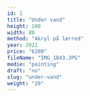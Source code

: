 ```yaml
---
id: 1
title: "Under vand"
height: 100
width: 80
method: "Akryl på lærred"
year: 2021
price: "6200"
fileName: "IMG_1843.JPG"
medie: "painting"
draft: "no"
slug: "under-vand"
weight: "20"
---
```

